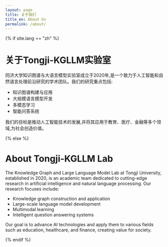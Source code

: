 ```yaml
---
layout: page
title: 关于我们
title_en: About Us
permalink: /about/
---
```


{% if site.lang == "zh" %}
# 关于Tongji-KGLLM实验室

同济大学知识图谱与大语言模型实验室成立于2020年,是一个致力于人工智能和自然语言处理前沿研究的学术团队。我们的研究重点包括:

- 知识图谱构建与应用
- 大规模语言模型开发
- 多模态学习
- 智能问答系统

我们的目标是推动人工智能技术的发展,并将其应用于教育、医疗、金融等多个领域,为社会创造价值。

{% else %}
# About Tongji-KGLLM Lab

The Knowledge Graph and Large Language Model Lab at Tongji University, established in 2020, is an academic team dedicated to cutting-edge research in artificial intelligence and natural language processing. Our research focuses include:

- Knowledge graph construction and application
- Large-scale language model development
- Multimodal learning
- Intelligent question answering systems

Our goal is to advance AI technologies and apply them to various fields such as education, healthcare, and finance, creating value for society.

{% endif %}
